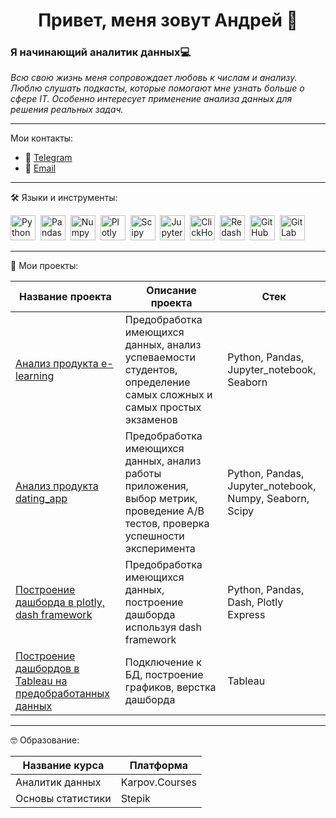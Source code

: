 <h1 align="center">Привет, меня зовут Андрей 👋</h1>


### Я начинающий аналитик данных💻

*Всю свою жизнь меня сопровождает любовь к числам и анализу.*
*Люблю слушать подкасты, которые помогают мне узнать больше о сфере IT. Особенно интересует применение анализа данных для решения реальных задач.*

---

Мои контакты:
* 📱 [Telegram](https://t.me/a_olziatiev)
* 📨 [Email](mailto:andrei.olzyatiev@gmail.com)

---

🛠️ Языки и инструменты:
<div>
  <img src="https://img.shields.io/badge/python-%23000000?style=for-the-badge&logo=python" title="Python" alt="Python" height="40"/>&nbsp;
  <img src="https://img.shields.io/badge/pandas-%23000000?style=for-the-badge&logo=pandas" title="Pandas" alt="Pandas" height="40"/>&nbsp;
  <img src="https://img.shields.io/badge/numpy-%23000000?style=for-the-badge&logo=numpy" title="Numpy" alt="Numpy" height="40"/>&nbsp;
  <img src="https://img.shields.io/badge/plotly-%23000000?style=for-the-badge&logo=plotly" title="Plotly" alt="Plotly" height="40"/>&nbsp;
  <img src="https://img.shields.io/badge/scipy-%23000000?style=for-the-badge&logo=scipy" title="Scipy" alt="Scipy" height="40"/>&nbsp;
  <img src="https://img.shields.io/badge/Jupyter_notebook-%23000000?style=for-the-badge&logo=jupyter" title="Jupyter" alt="Jupyter" height="40"/>&nbsp;
  <img src="https://img.shields.io/badge/Clickhouse-%23000000?style=for-the-badge&logo=Clickhouse" title="ClickHouse" alt="ClickHouse" height="40"/>&nbsp;
  <img src="https://img.shields.io/badge/redash-%23000000?style=for-the-badge&logo=redash" title="Redash" alt="Redash" height="40"/>&nbsp;
  <img src="https://img.shields.io/badge/GitHub-%23000000?style=for-the-badge&logo=github" title="GitHub" alt="GitHub" height="40"/>&nbsp;
  <img src="https://img.shields.io/badge/GitLab-%23000000?logo=gitlab" title="GitLab" alt="GitLab" height="40"/>&nbsp;
  
---

📑 Мои проекты:

|Название проекта|Описание проекта|Стек|
|----------------|----------------|----------|
|[Анализ продукта e-learning](https://github.com/andrei-olzyatiev/e-learning-Karpov)|Предобработка имеющихся данных, анализ успеваемости студентов, определение самых сложных и самых простых экзаменов|Python, Pandas, Jupyter_notebook, Seaborn|
|[Анализ продукта dating_app](https://github.com/andrei-olzyatiev/AB-test-Karpov)|Предобработка имеющихся данных, анализ работы приложения, выбор метрик, проведение A/B тестов, проверка успешности эксперимента|Python, Pandas, Jupyter_notebook, Numpy, Seaborn, Scipy|
|[Построение дашборда в plotly, dash framework](https://github.com/andrei-olzyatiev/dash_games)|Предобработка имеющихся данных, построение дашборда используя dash framework|Python, Pandas, Dash, Plotly Express|
|[Построение дашбордов в Tableau на предобработанных данных](https://public.tableau.com/app/profile/andrei.olziatiev/vizzes)|Подключение к БД, построение графиков, верстка дашборда|Tableau|

---

🤓 Образование:

|Название курса|Платформа|
|----------------|----------------|
|Аналитик данных|Karpov.Courses|
|Основы статистики|Stepik|

